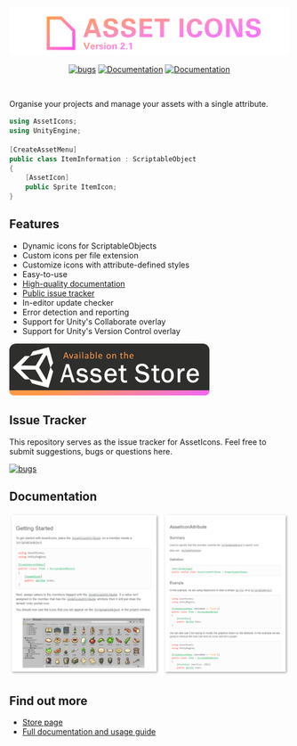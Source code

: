 [![AssetIcons Header](./docs/img/header.svg)](https://assetstore.unity.com/packages/tools/gui/asseticons-100547)

<p align=center><a title="https://github.com/Fydar/AssetIcons/issues?q=is%3Aissue+is%3Aopen+label%3Abug" href="https://github.com/Fydar/AssetIcons/issues?q=is%3Aissue+is%3Aopen+label%3Abug"><img id="image-hash--1153140688" src="https://img.shields.io/github/issues/Fydar/AssetIcons/%F0%9F%90%9B%20bug?color=c66649&amp;label=bugs" alt="bugs" /></a>&nbsp;<a title="https://fydar.github.io/AssetIcons/Documentation#home" href="https://fydar.github.io/AssetIcons/Documentation#home"><img id="image-hash-1560990068" src="https://img.shields.io/badge/-%F0%9F%93%84%20Documentation-4593c4.svg" alt="Documentation" /></a>&nbsp;<a title="https://assetstore.unity.com/packages/tools/gui/asseticons-100547" href="https://assetstore.unity.com/packages/tools/gui/asseticons-100547"><img id="image-hash--133373646" src="https://img.shields.io/badge/Asset%20Store-%2412.00-333333.svg?logo=unity" alt="Documentation" /></a></p>
<div>&nbsp;</div>
<p>

Organise your projects and manage your assets with a single attribute.

```csharp
using AssetIcons;
using UnityEngine;

[CreateAssetMenu]
public class ItemInformation : ScriptableObject
{
    [AssetIcon]
    public Sprite ItemIcon;
}
```

## Features

- Dynamic icons for ScriptableObjects
- Custom icons per file extension
- Customize icons with attribute-defined styles
- Easy-to-use
- [High-quality documentation](https://fydar.github.io/AssetIcons/Documentation#home)
- [Public issue tracker](https://github.com/Fydar/AssetIcons/issues)
- In-editor update checker
- Error detection and reporting
- Support for Unity's Collaborate overlay
- Support for Unity's Version Control overlay

[![Available on the Unity Asset Store](./docs/img/buy-now_360x93.png)](https://assetstore.unity.com/packages/tools/gui/asseticons-100547)

## Issue Tracker

This repository serves as the issue tracker for AssetIcons. Feel free to submit suggestions, bugs or questions here.

[![bugs](https://img.shields.io/github/issues/Fydar/AssetIcons/🐛%20bug?color=c66649&label=bugs
)](https://github.com/Fydar/AssetIcons/issues?q=is%3Aissue+is%3Aopen+label%3Abug)

## Documentation

[![Available on the Unity Asset Store](./docs/img/documentation-sample_1485x861.png)](https://fydar.github.io/AssetIcons/Documentation#home)

## Find out more

- [Store page](https://assetstore.unity.com/packages/tools/gui/asseticons-100547)
- [Full documentation and usage guide](https://fydar.github.io/AssetIcons/Documentation#home)
